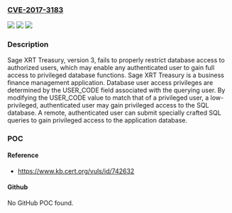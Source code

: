 ### [CVE-2017-3183](https://cve.mitre.org/cgi-bin/cvename.cgi?name=CVE-2017-3183)
![](https://img.shields.io/static/v1?label=Product&message=XRT%20Treasury&color=blue)
![](https://img.shields.io/static/v1?label=Version&message=33%20&color=brighgreen)
![](https://img.shields.io/static/v1?label=Vulnerability&message=CWE-639&color=brighgreen)

### Description

Sage XRT Treasury, version 3, fails to properly restrict database access to authorized users, which may enable any authenticated user to gain full access to privileged database functions. Sage XRT Treasury is a business finance management application. Database user access privileges are determined by the USER_CODE field associated with the querying user. By modifying the USER_CODE value to match that of a privileged user, a low-privileged, authenticated user may gain privileged access to the SQL database. A remote, authenticated user can submit specially crafted SQL queries to gain privileged access to the application database.

### POC

#### Reference
- https://www.kb.cert.org/vuls/id/742632

#### Github
No GitHub POC found.

